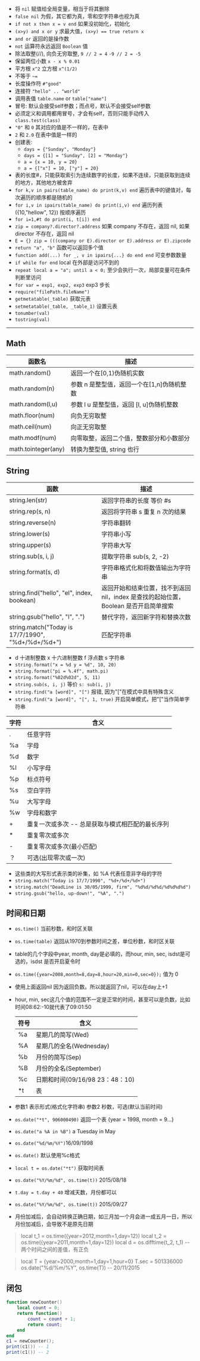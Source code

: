 * 将 `nil` 赋值给全局变量，相当于将其删除
* `false nil` 为假，其它都为真，零和空字符串也视为真
* `if not x then x = v end` 如果没初始化，初始化
* `(x>y) and x or y` 求最大值，`(x>y) == true return x`
* `and or` 返回的是操作数
* `not` 运算符永远返回 `Boolean` 值
* 除法取整(//), 向负无穷取整, `9 // 2 = 4` `-9 // 2 = -5`
* 保留两位小数 `x - x % 0.01`
* 平方根 `x^2` 立方根 `x^(1/2)`
* 不等于 `~=`
* 长度操作符 `#"good"`
* 连接符 `"hello" .. "world"`
* 调用表值 `table.name` or `table["name"]`
* 冒号: 默认会接受self参数；而点号，默认不会接受self参数
* 必须定义和调用都用冒号，才会有self，否则只能手动传入`class.test(class)`
* `"0"` 和 `0` 其对应的值是不一样的，在表中
* `2` 和 `2.0` 在表中值是一样的
* 创建表:
  * `days = {"Sunday", "Monday"}`
  * `days = {[1] = "Sunday", [2] = "Monday"}`
  * `a = {x = 10, y = 20}`
  * `a = {["x"] = 10, ["y"] = 20}`
* 表的长度#，只能获取索引为连续数字的长度，如果不连续，只能获取到连续的地方，其他地方被舍弃
* `for k,v in pairs(table_name) do print(k,v) end` 遍历表中的键值对，每次遍历的顺序都是随机的
* `for i,v in ipairs(table_name) do print(i,v) end` 遍历列表({10,"hellow", 12}) 按顺序遍历
* `for i=1,#t do print(i, t[i]) end`
* `zip = company?.director?.address` 如果 company 不存在，返回 nil, 如果 director 不存在，返回 nil
* `E = {} zip = (((company or E).director or E).address or E).zipcode`
* `return "a", "b"` 函数可以返回多个值
* `function add(...) for _, v in ipairs{...} do end end` 可变参数数量
* `if while for end`  local 在外部是访问不到的
* `repeat local a = "a"; until a < 0;` 至少会执行一次，局部变量可在条件判断里访问
* `for var = exp1, exp2, exp3`  exp3 步长
* `require("filePath.fileName")`
* `getmetatable(_table)` 获取元表
* `setmetatable(_table, _table_1)` 设置元表
* `tonumber(val)`
* `tostring(val)`

---

## Math

| 函数名              | 描述                                       |
| ------------------- | ------------------------------------------ |
| math.random()       | 返回一个在[0,1)伪随机实数                  |
| math.random(n)      | 参数 n 是整型值，返回一个在[1,n]伪随机整数 |
| math.random(l,u)    | 参数 l u 是整型值，返回 [l, u]伪随机整数   |
| math.floor(num)     | 向负无穷取整                               |
| math.ceil(num)      | 向正无穷取整                               |
| math.modf(num)      | 向零取整，返回二个值，整数部分和小数部分   |
| math.tointeger(any) | 转换为整型值, string 也行                  |

## String

| 函数                                              | 描述                                                         |
| ------------------------------------------------- | ------------------------------------------------------------ |
| string.len(str)                                   | 返回字符串的长度 等价 #s                                     |
| string.rep(s, n)                                  | 返回将字符串 s 重复 n 次的结果                               |
| string.reverse(n)                                 | 字符串翻转                                                   |
| string.lower(s)                                   | 字符串小写                                                   |
| string.upper(s)                                   | 字符串大写                                                   |
| string.sub(s, i, j)                               | 提取字符串 sub(s, 2, -2)                                     |
| string.format(s, d)                               | 字符串格式化和将数值输出为字符串                             |
| string.find("hello", "el", index, bookean)        | 返回开始和结束位置，找不到返回 nil，index 是查找的起始位置，Boolean 是否开启简单搜索 |
| string.gsub("hello", "l", ".")                    | 替代字符，返回新字符和替换次数                               |
| string.match("Today is 17/7/1990", "%d+/%d+/%d+") | 匹配字符串                                                   |

* d 十进制整数 x 十六进制整数 f 浮点数 s 字符串
* `string.format("x = %d y = %d", 10, 20)`
* `string.format("pi = %.4f", math.pi)`
* `string.format("%02d%02d", 5, 11)`
* `string.sub(s, i, j)` 等价 `s: sub(i, j)`
* `string.find("a [word]", "[")` 报错, 因为"["在模式中具有特殊含义
* `string.find("a [word]", "[", 1, true)` 开启简单模式，把"["当作简单字符串

| 字符 | 含义                                             |
| ---- | ------------------------------------------------ |
| .    | 任意字符                                         |
| %a   | 字母                                             |
| %d   | 数字                                             |
| %l   | 小写字母                                         |
| %p   | 标点符号                                         |
| %s   | 空白字符                                         |
| %u   | 大写字母                                         |
| %w   | 字母和数字                                       |
| +    | 重复一次或多次 -- 总是获取与模式相匹配的最长序列 |
| *    | 重复零次或多次                                   |
| -    | 重复零次或多次(最小匹配)                         |
| ？   | 可选(出现零次或一次)                             |

* 这些类的大写形式表示类的补集，如 %A 代表任意非字母的字符
* `string.match("Today is 17/7/1990", "%d+/%d+/%d+")`
* `string.match("DeadLine is 30/05/1999, firm", "%d%d/%d%d/%d%d%d%d")`
* `string.gsub("hello, up-down!", "%A", ".")`

## 时间和日期

* `os.time()` 当前秒数，和时区关联

* `os.time(table)` 返回从1970到参数时间之差，单位秒数，和时区关联

* table的几个字段中year, month, day是必填的，而hour, min, sec, isdst是可选的，isdst 是否开启夏令时

* `os.time({year=2008,month=8,day=8,hour=20,min=0,sec=0});` 值为 0

* 使用上面返回nil 因为返回负数。所以就返回了nil，可以在day上+1

* hour, min, sec这几个值的范围不一定是正常的时间，甚至可以是负数，比如时间08:62:-10就代表了09:01:50

  | 符号 | 含义                            |
  | ---- | ------------------------------- |
  | %a   | 星期几的简写(Wed)               |
  | %A   | 星期几的全名(Wednesday)         |
  | %b   | 月份的简写(Sep)                 |
  | %B   | 月份的全名(September)           |
  | %c   | 日期和时间(09/16/98 23：48：10) |
  | *t   | 表                              |

* 参数1 表示形式(格式化字符串) 参数2 秒数，可选(默认当前时间)

* `os.date("*t", 906000490)` 返回一个表 {year = 1998, month = 9...}

* `os.date("a %A in %B")` a Tuesday in May

* `os.date("%d/%m/%Y")`16/09/1998

* `os.date()` 默认使用%c格式

* `local t = os.date("*t")` 获取时间表

* `os.date("%Y/%m/%d", os.time(t))` 2015/08/18

* `t.day = t.day + 40` 增减天数，月份都可以

* `os.date("%Y/%m/%d", os.time(t))` 2015/09/27

* 月份加减后，会自动转换正确日期，如三月加一个月会进一成五月一日，所以月份加减后，会导致不是原先日期

> local t_1 = os.time({year=2012,month=1,day=12})
> local t_2 = os.time({year=2011,month=1,day=12})
> local d = os.difftime(t_2, t_1) -- 两个时间之间的差值，有正负

> local T = {year=2000,month=1,day=1,hour=0}
> T.sec = 501336000
> os.date("%d/%m/%Y", os.time(T)) -- 20/11/2015

## 闭包

```lua
function newCounter()
    local count = 0;
    return function()
        count = count + 1;
        return count;
    end
end
c1 = newCounter();
print(c1()) -- 1
print(c1()) -- 2
```